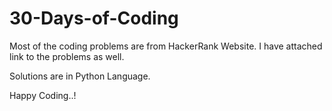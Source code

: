# 30-Days-of-Coding

Most of the coding problems are from HackerRank Website. I have attached link to the problems as well.

Solutions are in Python Language.

Happy Coding..!
